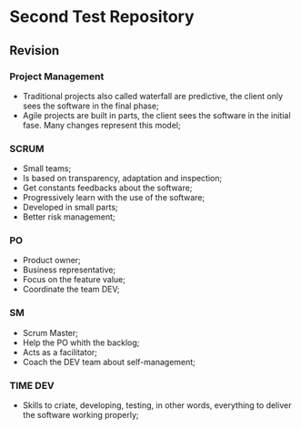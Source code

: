 # Second Test Repository
## Revision

### Project Management 
 - Traditional projects also called waterfall are predictive, the client only sees the software in the final phase;
 - Agile projects are built in parts, the client sees the software in the initial fase. Many changes represent this model;
 
### SCRUM
 - Small teams;
 - Is based on transparency, adaptation and inspection;
 - Get constants feedbacks about the software;
 - Progressively learn with the use of the software;
 - Developed in small parts;
 - Better risk management;

### PO
 - Product owner;
 - Business representative;
 - Focus on the feature value;
 - Coordinate the team DEV;
 
### SM
 - Scrum Master;
 - Help the PO whith the backlog;
 - Acts as a facilitator;
 - Coach the DEV team about self-management;

### TIME DEV
 - Skills to criate, developing, testing, in other words, everything to deliver the software working properly;
 
  
  
